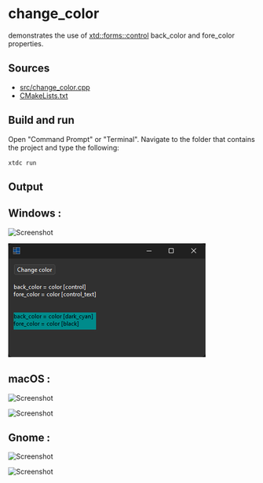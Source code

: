 # change_color

demonstrates the use of [xtd::forms::control](https://gammasoft71.github.io/xtd/reference_guides/latest/classxtd_1_1forms_1_1control.html) back_color and fore_color properties.

## Sources

* [src/change_color.cpp](src/change_color.cpp)
* [CMakeLists.txt](CMakeLists.txt)

## Build and run

Open "Command Prompt" or "Terminal". Navigate to the folder that contains the project and type the following:

```shell
xtdc run
```

## Output

## Windows :

![Screenshot](../../../../docs/pictures/examples/change_color_w.png)

![Screenshot](../../../../docs/pictures/examples/change_color_wd.png)

## macOS :

![Screenshot](../../../../docs/pictures/examples/change_color_m.png)

![Screenshot](../../../../docs/pictures/examples/change_color_md.png)

## Gnome :

![Screenshot](../../../../docs/pictures/examples/change_color_g.png)

![Screenshot](../../../../docs/pictures/examples/change_color_gd.png)
